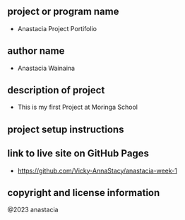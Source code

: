 ## project or program name
 - Anastacia  Project Portifolio
## author name
 - Anastacia Wainaina
## description of project
- This is my first Project at Moringa School
## project setup instructions

## link to live site on GitHub Pages
- https://github.com/Vicky-AnnaStacy/anastacia-week-1
## copyright and license information
@2023 anastacia